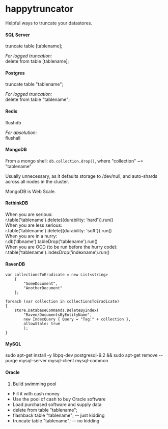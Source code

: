 happytruncator
==============

Helpful ways to truncate your datastores.



#### SQL Server
truncate table [tablename];  

_For logged truncation:_  
delete from table [tablename];  
  
  
#### Postgres
truncate table "tablename";  
  
_For logged truncation:_  
delete from table "tablename";  
  
  
#### Redis
flushdb  
  
_For absolution:_  
flushall  

#### MongoDB

From a mongo shell: `db.collection.drop()`, where "collection" ~= "tablename"

Usually unnecessary, as it defaults storage to /dev/null, and auto-shards across all nodes in the cluster.

MongoDB is Web Scale.  
  
#### RethinkDB
When you are serious:  
r.table('tablename').delete({durability: 'hard'}).run()  
When you are less serious:  
r.table('tablename').delete({durability: 'soft'}).run()  
When you are in a hurry:  
r.db('dbname').tableDrop('tablename').run()  
When you are OCD  (to be run before the hurry code):  
r.table('tablename').indexDrop('indexname').run()  
  
#### RavenDB
    
    var collectionsToEradicate = new List<string>  
    	{  
    		"SomeDocument",  
    		"AnotherDocument"  
    	};
    
    foreach (var collection in collectionsToEradicate)
    {
    	store.DatabaseCommands.DeleteByIndex(
    		"Raven/DocumentsByEntityName",
    		new IndexQuery { Query = "Tag:" + collection },
    		allowStale: true
    		);
    }
  
    
#### MySQL
  
sudo apt-get install -y libpq-dev postgresql-9.2 && sudo apt-get remove --purge mysql-server mysql-client mysql-common

  
#### Oracle

1. Build swimming pool
- Fill it with cash money
- Use the pool of cash to buy Oracle software
- Load purchased software and supply data
- delete from table "tablename";
- flashback table "tablename"; -- just kidding
- truncate table "tablename"; -- no kidding
